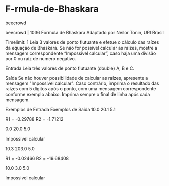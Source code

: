 # F-rmula-de-Bhaskara
beecrowd

beecrowd | 1036
Fórmula de Bhaskara
Adaptado por Neilor Tonin, URI  Brasil

Timelimit: 1
Leia 3 valores de ponto flutuante e efetue o cálculo das raízes da equação de Bhaskara. Se não for possível calcular as raízes, mostre a mensagem correspondente “Impossivel calcular”, caso haja uma divisão por 0 ou raiz de numero negativo.

Entrada
Leia três valores de ponto flutuante (double) A, B e C.

Saída
Se não houver possibilidade de calcular as raízes, apresente a mensagem "Impossivel calcular". Caso contrário, imprima o resultado das raízes com 5 dígitos após o ponto, com uma mensagem correspondente conforme exemplo abaixo. Imprima sempre o final de linha após cada mensagem.

Exemplos de Entrada	Exemplos de Saída
10.0 20.1 5.1

R1 = -0.29788
R2 = -1.71212

0.0 20.0 5.0

Impossivel calcular

10.3 203.0 5.0

R1 = -0.02466
R2 = -19.68408

10.0 3.0 5.0

Impossivel calcular
